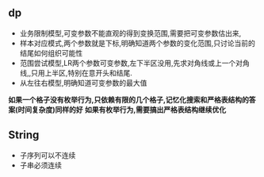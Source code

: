 ## dp

- 业务限制模型,可变参数不能直观的得到变换范围,需要把可变参数估出来,
- 样本对应模式,两个参数就是下标,明确知道两个参数的变化范围,只讨论当前的结尾如何组织可能性
- 范围尝试模型,LR两个参数可变参数,左下半区没用,先求对角线或上一个对角线,,只用上半区,特别在意开头和结尾.
- 从左往右模型,明确知道可变参数的最大值

**如果一个格子没有枚举行为,只依赖有限的几个格子,记忆化搜索和严格表结构的答案(时间复杂度)同样的好**
**如果有枚举行为,需要搞出严格表结构继续优化**
## String

- 子序列可以不连续
- 子串必须连续
